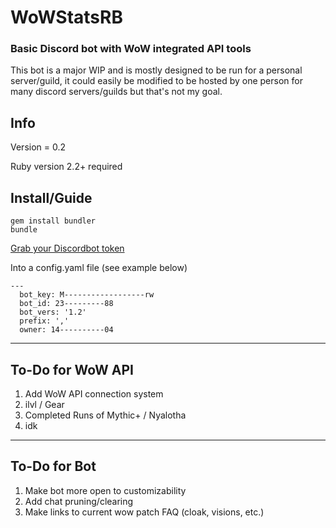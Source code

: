 # WoWStatsRB

### Basic Discord bot with WoW integrated API tools

This bot is a major WIP and is mostly designed to be run for a personal server/guild, it could easily be modified to be hosted by one person for many discord servers/guilds but that's not my goal.

## Info
Version = 0.2

Ruby version 2.2+ required

## Install/Guide
```
gem install bundler
bundle
```

[Grab your Discordbot token ](https://discordapp.com/developers/applications/me)

Into a config.yaml file (see example below)

```
---
  bot_key: M------------------rw
  bot_id: 23---------88
  bot_vers: '1.2'
  prefix: ','
  owner: 14----------04
```

----
## To-Do for WoW API
1. Add WoW API connection system
2. ilvl / Gear
3. Completed Runs of Mythic+ / Nyalotha
4. idk

----
## To-Do for Bot
1. Make bot more open to customizability
2. Add chat pruning/clearing
3. Make links to current wow patch FAQ (cloak, visions, etc.)


